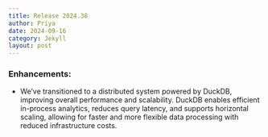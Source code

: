 ```yaml
---
title: Release 2024.38
author: Priya
date: 2024-09-16
category: Jekyll
layout: post
---
```

### Enhancements:
* We’ve transitioned to a distributed system powered by DuckDB, improving overall performance and scalability. DuckDB enables efficient in-process analytics, reduces query latency, and supports horizontal scaling, allowing for faster and more flexible data processing with reduced infrastructure costs.

